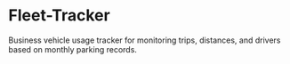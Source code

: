 # Fleet-Tracker
Business vehicle usage tracker for monitoring trips, distances, and drivers based on monthly parking records.
